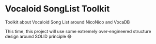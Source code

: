 # Vocaloid SongList Toolkit

Toolkit about Vocaloid Song List around NicoNico and VocaDB

This time, this project will use some extremely over-engineered structure design around SOLID principle 😅
